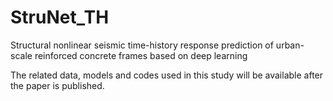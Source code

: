 # StruNet_TH
Structural nonlinear seismic time-history response prediction of urban-scale reinforced concrete frames based on deep learning

The related data, models and codes used in this study will be available after the paper is published.
